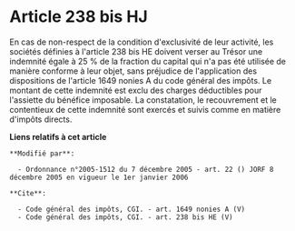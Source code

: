 # Article 238 bis HJ

En cas de non-respect de la condition d'exclusivité de leur activité, les sociétés définies à l'article 238 bis HE doivent
verser au Trésor une indemnité égale à 25 % de la fraction du capital qui n'a pas été utilisée de manière conforme à leur
objet, sans préjudice de l'application des dispositions de l'article 1649 nonies A du code général des impôts. Le montant de
cette indemnité est exclu des charges déductibles pour l'assiette du bénéfice imposable. La constatation, le recouvrement et
le contentieux de cette indemnité sont exercés et suivis comme en matière d'impôts directs.

**Liens relatifs à cet article**

	**Modifié par**:

	  - Ordonnance n°2005-1512 du 7 décembre 2005 - art. 22 () JORF 8 décembre 2005 en vigueur le 1er janvier 2006

	**Cite**:

	  - Code général des impôts, CGI. - art. 1649 nonies A (V)
	  - Code général des impôts, CGI. - art. 238 bis HE (V)
